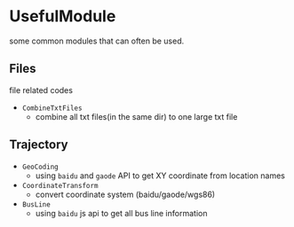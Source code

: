 # UsefulModule
some common modules that can often be used.

## Files

file related codes

- `CombineTxtFiles`
  - combine all txt files(in the same dir) to one large txt file

## Trajectory

- `GeoCoding`
  - using `baidu` and `gaode` API to get XY coordinate from location names
- `CoordinateTransform`
  - convert coordinate system (baidu/gaode/wgs86)
- `BusLine`
  - using `baidu` js api to get all bus line information